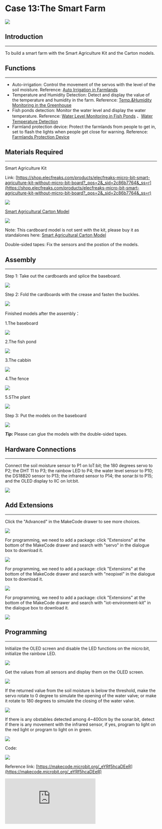 ﻿# Case 13:The Smart Farm

![](https://wiki-media-ef.oss-cn-hongkong.aliyuncs.com/docs/microbit/wisdom-life/microbit-smart-agriculture-kit/images/microbit-Smart-Agriculture-Kit-13-01.png)

##  Introduction
---
To build a smart farm with the Smart Agriculture Kit and the Carton models.

##  Functions
---

- Auto-irrigation: Control the movement of the servos with the level of the soil moisture.
    Reference: [Auto Irrigation in Farmlands](https://www.elecfreaks.com/learn-en/microbitKit/smart_agriculture_kit/microbit-Smart-Agriculture-Kit-case-01.html)
- Temperature and Humidity Detection: Detect and display the value of the temperature and humidity in the farm.
    Reference: [Temp.&Humidity Monitoring in the Greenhouse](https://www.elecfreaks.com/learn-en/microbitKit/smart_agriculture_kit/microbit-Smart-Agriculture-Kit-case-02.html)
- Fish ponds detection: Monitor the water level and display the water temperature.
    Reference: [Water Level Monitoring in Fish Ponds](https://www.elecfreaks.com/learn-en/microbitKit/smart_agriculture_kit/microbit-Smart-Agriculture-Kit-case-10.html) 、[Water Temperature Detection](hhttps://www.elecfreaks.com/learn-en/microbitKit/smart_agriculture_kit/microbit-Smart-Agriculture-Kit-case-05.html)
- Farmland protection device: Protect the farmlands from people to get in, set to flash the lights when people get close for warning.
    Reference: [Farmlands Protection Device](https://www.elecfreaks.com/learn-en/microbitKit/smart_agriculture_kit/microbit-Smart-Agriculture-Kit-case-04.html)


## Materials Required
---
Smart Agriculture Kit

Link: [https://shop.elecfreaks.com/products/elecfreaks-micro-bit-smart-agriculture-kit-without-micro-bit-board?_pos=2&_sid=2c86b7764&_ss=r](https://shop.elecfreaks.com/products/elecfreaks-micro-bit-smart-agriculture-kit-without-micro-bit-board?_pos=2&_sid=2c86b7764&_ss=r)

![](https://wiki-media-ef.oss-cn-hongkong.aliyuncs.com/docs/microbit/wisdom-life/microbit-smart-agriculture-kit/images/microbit-Smart-Agriculture-Kit-case-01-02.png)

[Smart Agricultural Carton Model
](https://shop.elecfreaks.com/products/elecfreaks-smart-agriculture-carton-model?_pos=1&_psq=carton&_ss=e&_v=1.0)


![](https://wiki-media-ef.oss-cn-hongkong.aliyuncs.com/docs/microbit/wisdom-life/microbit-smart-agriculture-kit/images/microbit-Smart-Agriculture-Kit-13-02.png)

Note: This cardboard model is not sent with the kit, please buy it as standalones here: [Smart Agricultural Carton Model
](https://shop.elecfreaks.com/products/elecfreaks-smart-agriculture-carton-model?_pos=1&_psq=carton&_ss=e&_v=1.0)

Double-sided tapes: Fix the sensors and the postion of the models.

## Assembly
---
Step 1: Take out the cardboards and splice the baseboard.

![](https://wiki-media-ef.oss-cn-hongkong.aliyuncs.com/docs/microbit/wisdom-life/microbit-smart-agriculture-kit/images/microbit-Smart-Agriculture-Kit-13-03.png)

Step 2: Fold the cardboards with the crease and fasten the buckles.

![](https://wiki-media-ef.oss-cn-hongkong.aliyuncs.com/docs/microbit/wisdom-life/microbit-smart-agriculture-kit/images/microbit-Smart-Agriculture-Kit-13-04.png)

Finished models after the assembly：

1.The baseboard

  ![](https://wiki-media-ef.oss-cn-hongkong.aliyuncs.com/docs/microbit/wisdom-life/microbit-smart-agriculture-kit/images/microbit-Smart-Agriculture-Kit-13-05.png)

2.The fish pond

  ![](https://wiki-media-ef.oss-cn-hongkong.aliyuncs.com/docs/microbit/wisdom-life/microbit-smart-agriculture-kit/images/microbit-Smart-Agriculture-Kit-13-06.png)

3.The cabbin

  ![](https://wiki-media-ef.oss-cn-hongkong.aliyuncs.com/docs/microbit/wisdom-life/microbit-smart-agriculture-kit/images/microbit-Smart-Agriculture-Kit-13-07.png)

4.The fence

  ![](https://wiki-media-ef.oss-cn-hongkong.aliyuncs.com/docs/microbit/wisdom-life/microbit-smart-agriculture-kit/images/microbit-Smart-Agriculture-Kit-13-08.png)

5.SThe plant

  ![](https://wiki-media-ef.oss-cn-hongkong.aliyuncs.com/docs/microbit/wisdom-life/microbit-smart-agriculture-kit/images/microbit-Smart-Agriculture-Kit-13-09.png)

Step 3: Put the models on the baseboard

![](https://wiki-media-ef.oss-cn-hongkong.aliyuncs.com/docs/microbit/wisdom-life/microbit-smart-agriculture-kit/images/microbit-Smart-Agriculture-Kit-13-10.png)

***Tip:*** Please can glue the models with the double-sided tapes.

## Hardware Connections
---
Connect the soil moisture sensor to P1 on IoT:bit;
the 180 degrees servo to P2;
the DHT 11 to P3;
the rainbow LED to P4;
the water level sensor to P10;
the DS18B20 sensor to P13;
the infrared sensor to P14;
the sonar:bi to P15;
and the OLED display to IIC on Iot:bit.

![](https://wiki-media-ef.oss-cn-hongkong.aliyuncs.com/docs/microbit/wisdom-life/microbit-smart-agriculture-kit/images/microbit-Smart-Agriculture-Kit-13-11.png)

## Add Extensions
---
Click the "Advanced" in the MakeCode drawer to see more choices.

![](https://wiki-media-ef.oss-cn-hongkong.aliyuncs.com/docs/microbit/wisdom-life/microbit-smart-agriculture-kit/images/microbit-Smart-Agriculture-Kit-case-01-04.png)

For programming, we need to add a package: click "Extensions" at the bottom of the MakeCode drawer and search with "servo" in the dialogue box to download it.

![](https://wiki-media-ef.oss-cn-hongkong.aliyuncs.com/docs/microbit/wisdom-life/microbit-smart-agriculture-kit/images/microbit-Smart-Agriculture-Kit-case-01-06.png)

For programming, we need to add a package: click "Extensions" at the bottom of the MakeCode drawer and search with "neopixel" in the dialogue box to download it.

![](https://wiki-media-ef.oss-cn-hongkong.aliyuncs.com/docs/microbit/wisdom-life/microbit-smart-agriculture-kit/images/microbit-Smart-Agriculture-Kit-case-03-06.png)

For programming, we need to add a package: click "Extensions" at the bottom of the MakeCode drawer and search with "iot-environment-kit" in the dialogue box to download it.

![](https://wiki-media-ef.oss-cn-hongkong.aliyuncs.com/docs/microbit/wisdom-life/microbit-smart-agriculture-kit/images/microbit-Smart-Agriculture-Kit-case-01-05.png)

## Programming
---
Initialize the OLED screen and disable the LED functions on the micro:bit, initialize the rainbow LED.

![](https://wiki-media-ef.oss-cn-hongkong.aliyuncs.com/docs/microbit/wisdom-life/microbit-smart-agriculture-kit/images/microbit-Smart-Agriculture-Kit-13-12.png)

Get the values from all sensors and display them on the OLED screen.

![](https://wiki-media-ef.oss-cn-hongkong.aliyuncs.com/docs/microbit/wisdom-life/microbit-smart-agriculture-kit/images/microbit-Smart-Agriculture-Kit-13-13.png)

If the returned value from the soil moisture is below the threshold, make the servo rotate to 0 degree to simulate the opening of the water valve; or make it rotate to 180 degrees to simulate the closing of the water valve.

![](https://wiki-media-ef.oss-cn-hongkong.aliyuncs.com/docs/microbit/wisdom-life/microbit-smart-agriculture-kit/images/microbit-Smart-Agriculture-Kit-13-14.png)

If there is any obstables detected among 4~400cm by the sonar:bit, detect if there is any movement with the infrared sensor, if yes, program to light on the red light or program to light on in green.

![](https://wiki-media-ef.oss-cn-hongkong.aliyuncs.com/docs/microbit/wisdom-life/microbit-smart-agriculture-kit/images/microbit-Smart-Agriculture-Kit-13-15.png)

Code:

![](https://wiki-media-ef.oss-cn-hongkong.aliyuncs.com/docs/microbit/wisdom-life/microbit-smart-agriculture-kit/images/microbit-Smart-Agriculture-Kit-13-16.png)


Reference link: [https://makecode.microbit.org/_eYRf5hcaDEeR](https://makecode.microbit.org/_eYRf5hcaDEeR)

<div
    style={{
        position: 'relative',
        paddingBottom: '60%',
        overflow: 'hidden',
    }}
>
    <iframe
        src="https://makecode.microbit.org/_eYRf5hcaDEeR"
        frameborder="0"
        sandbox="allow-popups allow-forms allow-scripts allow-same-origin"
        style={{
            position: 'absolute',
            width: '100%',
            height: '100%',
        }}
    />
</div>

##  Result
---
The values of the soil moisture, the temperature and humidity of the farmland, the water level and the water temperature shall be displayed on the OLED screen.
If the value of the soil moisture is below the threshold, the device would turn on the water valve for irrigating; or it's in the close status to save water.
If there is any one getting closer, the rainbow LED lights on in red for warning; or it light on in green.

**Tip**: As the models are made of paper, please prepare with water-proofs solutions if your project needs water. For example: we can put a plastix box inside of the fish ponds for protection.
